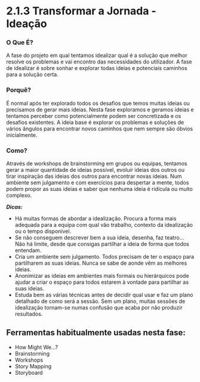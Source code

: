 # 2.1.3 Transformar a Jornada - Ideação

### O Que É?
A fase do projeto em qual tentamos idealizar qual é a solução que melhor resolve os problemas e vai encontro das necessidades do utilizador. A fase de idealizar é sobre sonhar e explorar todas ideias e potenciais caminhos para a solução certa.

### Porquê?
É normal após ter explorado todos os desafios que temos muitas ideias ou precisamos de gerar mais ideias. Nesta fase  exploramos e geramos ideias e tentamos perceber como potencialmente podem ser concretizada e os desafios existentes. A ideia base é explorar os problemas e soluções de vários ângulos para encontrar novos caminhos que nem sempre são óbvios inicialmente.

### Como?
Através de workshops de brainstorming em grupos ou equipas, tentamos gerar a maior quantidade de ideias possível, evoluir ideias dos outros ou tirar inspiração das ideias dos outros para encontrar novas ideias. Num ambiente sem julgamento e com exercícios para despertar a mente, todos podem propor as suas ideias e saber que nenhuma ideia é ridícula ou muito complexo.

***Dicas:***
* Há muitas formas de abordar a idealização. Procura a forma mais adequada para a equipa com qual vão trabalho, contexto da idealização ou o tempo disponível. 
* Se não conseguem descrever bem a sua ideia, desenha, faz teatro... Não há limite, desde que consigas partilhar a ideia de forma que todos entendam.
* Cria um ambiente sem julgamento. Todos precisam de ter o espaço para partilharem as suas ideias. Nunca se sabe de aonde vêm as melhores ideias.
* Anonimizar as ideias em ambientes mais formais ou hierárquicos pode ajudar a criar o espaço para todos estarem à vontade para partilhar as suas ideias.
* Estuda bem as várias técnicas antes de decidir qual usar e faz um plano detalhado de como será a sessão. Sem um plano, muitas sessões de idealização tornam-se numas confusão que acaba por não produzir resultados.

	
## Ferramentas habitualmente usadas nesta fase:
* 	How Might We...?
* 	Brainstorming
* 	Workshops
* 	Story Mapping
* 	Storyboard
